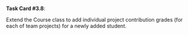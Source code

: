 **Task Card #3.8**: 

Extend the Course class to add individual project contribution grades (for each of team projects) for a newly added student.